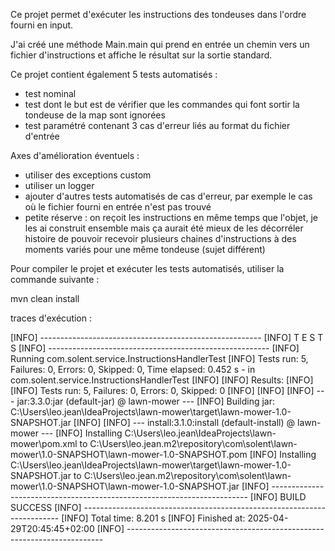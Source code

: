 Ce projet permet d'exécuter les instructions des tondeuses dans l'ordre fourni en input.

J'ai créé une méthode Main.main qui prend en entrée un chemin vers un fichier d'instructions et affiche le résultat sur la sortie standard.

Ce projet contient également 5 tests automatisés :
- test nominal
- test dont le but est de vérifier que les commandes qui font sortir la tondeuse de la map sont ignorées
- test paramétré contenant 3 cas d'erreur liés au format du fichier d'entrée
  
Axes d'amélioration éventuels : 

- utiliser des exceptions custom
- utiliser un logger
- ajouter d'autres tests automatisés de cas d'erreur, par exemple le cas où le fichier fourni en entrée n'est pas trouvé
- petite réserve : on reçoit les instructions en même temps que l'objet, je les ai construit ensemble 
mais ça aurait été mieux de les décorréler histoire de pouvoir recevoir plusieurs chaines d'instructions à des moments variés pour une même tondeuse (sujet différent)

Pour compiler le projet et exécuter les tests automatisés, utiliser la commande suivante :

mvn clean install

traces d'exécution :

[INFO] -------------------------------------------------------
[INFO]  T E S T S
[INFO] -------------------------------------------------------
[INFO] Running com.solent.service.InstructionsHandlerTest
[INFO] Tests run: 5, Failures: 0, Errors: 0, Skipped: 0, Time elapsed: 0.452 s - in com.solent.service.InstructionsHandlerTest
[INFO]
[INFO] Results:
[INFO]
[INFO] Tests run: 5, Failures: 0, Errors: 0, Skipped: 0
[INFO]
[INFO]
[INFO] --- jar:3.3.0:jar (default-jar) @ lawn-mower ---
[INFO] Building jar: C:\Users\leo.jean\IdeaProjects\lawn-mower\target\lawn-mower-1.0-SNAPSHOT.jar
[INFO]
[INFO] --- install:3.1.0:install (default-install) @ lawn-mower ---
[INFO] Installing C:\Users\leo.jean\IdeaProjects\lawn-mower\pom.xml to C:\Users\leo.jean\.m2\repository\com\solent\lawn-mower\1.0-SNAPSHOT\lawn-mower-1.0-SNAPSHOT.pom
[INFO] Installing C:\Users\leo.jean\IdeaProjects\lawn-mower\target\lawn-mower-1.0-SNAPSHOT.jar to C:\Users\leo.jean\.m2\repository\com\solent\lawn-mower\1.0-SNAPSHOT\lawn-mower-1.0-SNAPSHOT.jar
[INFO] ------------------------------------------------------------------------
[INFO] BUILD SUCCESS
[INFO] ------------------------------------------------------------------------
[INFO] Total time:  8.201 s
[INFO] Finished at: 2025-04-29T20:45:45+02:00
[INFO] ------------------------------------------------------------------------

